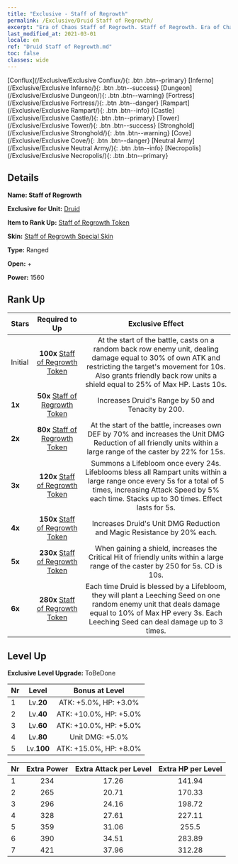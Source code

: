 ```yaml
---
title: "Exclusive - Staff of Regrowth"
permalink: /Exclusive/Druid Staff of Regrowth/
excerpt: "Era of Chaos Staff of Regrowth. Staff of Regrowth. Era of Chaos Exclusive Staff of Regrowth. Druid Exclusive."
last_modified_at: 2021-03-01
locale: en
ref: "Druid Staff of Regrowth.md"
toc: false
classes: wide
---
```

 [Conflux](/Exclusive/Exclusive Conflux/){: .btn .btn--primary} [Inferno](/Exclusive/Exclusive Inferno/){: .btn .btn--success} [Dungeon](/Exclusive/Exclusive Dungeon/){: .btn .btn--warning} [Fortress](/Exclusive/Exclusive Fortress/){: .btn .btn--danger} [Rampart](/Exclusive/Exclusive Rampart/){: .btn .btn--info} [Castle](/Exclusive/Exclusive Castle/){: .btn .btn--primary} [Tower](/Exclusive/Exclusive Tower/){: .btn .btn--success} [Stronghold](/Exclusive/Exclusive Stronghold/){: .btn .btn--warning} [Cove](/Exclusive/Exclusive Cove/){: .btn .btn--danger} [Neutral Army](/Exclusive/Exclusive Neutral Army/){: .btn .btn--info} [Necropolis](/Exclusive/Exclusive Necropolis/){: .btn .btn--primary} 

## Details
 **Name: Staff of Regrowth** 

 **Exclusive for Unit:** [Druid](/units/Druid/) 

 **Item to Rank Up:** [Staff of Regrowth Token](/Items/con_980/)

 **Skin:** [Staff of Regrowth Special Skin](/Items/con_668/)

 **Type:** Ranged

 **Open:** +

 **Power:** 1560

## Rank Up

  |     Stars    |  Required to Up | Exclusive Effect |
  |:-------------|:---------------:|:---------------:|
  |  Initial  | **100x** [Staff of Regrowth Token](/Items/con_980/) | <Vine Lash> At the start of the battle, casts on a random back row enemy unit, dealing damage equal to 30% of own ATK and restricting the target's movement for 10s. Also grants friendly back row units a shield equal to 25% of Max HP. Lasts 10s. |
  | **1x** <i class="fas fa-star"/> | **50x** [Staff of Regrowth Token](/Items/con_980/) | Increases Druid's Range by 50 and Tenacity by 200. |
  | **2x** <i class="fas fa-star"/> | **80x** [Staff of Regrowth Token](/Items/con_980/) | At the start of the battle, increases own DEF by 70% and increases the Unit DMG Reduction of all friendly units within a large range of the caster by 22% for 15s. |
  | **3x** <i class="fas fa-star"/> | **120x** [Staff of Regrowth Token](/Items/con_980/) | <Lifebloom> Summons a Lifebloom once every 24s. Lifeblooms bless all Rampart units within a large range once every 5s for a total of 5 times, increasing Attack Speed by 5% each time. Stacks up to 30 times. Effect lasts for 5s. |
  | **4x** <i class="fas fa-star"/> | **150x** [Staff of Regrowth Token](/Items/con_980/) | Increases Druid's Unit DMG Reduction and Magic Resistance by 20% each. |
  | **5x** <i class="fas fa-star"/> | **230x** [Staff of Regrowth Token](/Items/con_980/) | When gaining a shield, increases the Critical Hit of friendly units within a large range of the caster by 250 for 5s. CD is 10s. |
  | **6x** <i class="fas fa-star"/> | **280x** [Staff of Regrowth Token](/Items/con_980/) | <Leeching Seed> Each time Druid is blessed by a Lifebloom, they will plant a Leeching Seed on one random enemy unit that deals damage equal to 10% of Max HP every 3s. Each Leeching Seed can deal damage up to 3 times. |


## Level Up
 **Exclusive Level Upgrade:** ToBeDone

  |  Nr  |   Level  | Bonus at Level |
  |:-----|:--------:|:--------------:|
  | 1 | Lv.**20** | ATK: +5.0%, HP: +3.0% |
  | 2 | Lv.**40** | ATK: +10.0%, HP: +5.0% |
  | 3 | Lv.**60** | ATK: +10.0%, HP: +5.0% |
  | 4 | Lv.**80** | Unit DMG: +5.0% |
  | 5 | Lv.**100** | ATK: +15.0%, HP: +8.0% |


  |  Nr  |  Extra Power | Extra Attack per Level | Extra HP per Level |
  |:-----|:--------:|:--------:|:--------:|
  | 1 | 234 | 17.26 | 141.94 |
  | 2 | 265 | 20.71 | 170.33 |
  | 3 | 296 | 24.16 | 198.72 |
  | 4 | 328 | 27.61 | 227.11 |
  | 5 | 359 | 31.06 | 255.5 |
  | 6 | 390 | 34.51 | 283.89 |
  | 7 | 421 | 37.96 | 312.28 |


